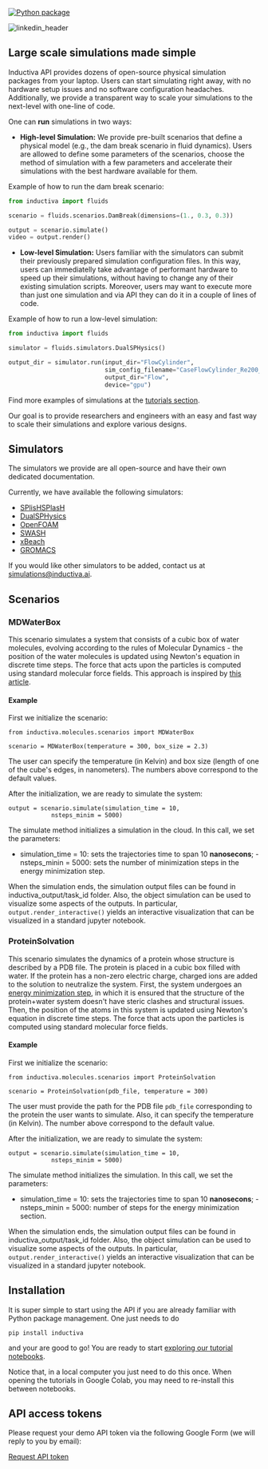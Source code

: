 
[![Python package](https://github.com/inductiva/inductiva/actions/workflows/python-package.yml/badge.svg)](https://github.com/inductiva/inductiva/actions/workflows/python-package.yml)

![linkedin_header](https://user-images.githubusercontent.com/104431973/231184851-0ce34289-593e-4832-aaa2-9aae652113f5.jpg)

## Large scale simulations made simple

Inductiva API provides dozens of open-source physical simulation packages from your laptop. Users can start simulating right away, with no hardware setup issues and no software configuration headaches. Additionally, we provide a transparent way to scale your simulations to the next-level with one-line of code.

One can **run** simulations in two ways:
- **High-level Simulation:** We provide pre-built scenarios that define a physical model (e.g., the dam break scenario in fluid dynamics). Users are allowed to define some parameters of the scenarios, choose the method of simulation with a few parameters and accelerate their simulations with the best hardware available for them. 

Example of how to run the dam break scenario:
```python
from inductiva import fluids

scenario = fluids.scenarios.DamBreak(dimensions=(1., 0.3, 0.3))

output = scenario.simulate()
video = output.render()
```

- **Low-level Simulation:** Users familiar with the simulators can submit their previously prepared simulation configuration files. In this way, users can immediatelly take advantage of performant hardware to speed up their simulations, without having to change any of their existing simulation scripts. Moreover, users may want to execute more than just one simulation and via API they can do it in a couple of lines of code. 

Example of how to run a low-level simulation:
```python
from inductiva import fluids

simulator = fluids.simulators.DualSPHysics()

output_dir = simulator.run(input_dir="FlowCylinder",
                           sim_config_filename="CaseFlowCylinder_Re200_Def.xml",
                           output_dir="Flow",
                           device="gpu")
```

Find more examples of simulations at the [tutorials section](https://github.com/inductiva/inductiva/tree/main/demos).

Our goal is to provide researchers and engineers with an easy and fast way to scale their simulations and explore various designs. 


## Simulators

The simulators we provide are all open-source and have their own dedicated documentation.

Currently, we have available the following simulators:
- [SPlisHSPlasH](https://github.com/InteractiveComputerGraphics/SPlisHSPlasH)
- [DualSPHysics](https://github.com/DualSPHysics/DualSPHysics)
- [OpenFOAM](https://www.openfoam.com/)
- [SWASH](https://swash.sourceforge.io/)
- [xBeach](https://oss.deltares.nl/web/xbeach/)
- [GROMACS](https://www.gromacs.org/)

If you would like other simulators to be added, contact us at [simulations@inductiva.ai](mailto:simulations@inductiva.ai).

## Scenarios

### MDWaterBox

This scenario simulates a system that consists of a cubic box of water molecules, evolving according to the rules of Molecular Dynamics - the position of the water molecules is updated using Newton's equation in discrete time steps. The force that acts upon the particles is computed using standard molecular force fields. This approach is inspired by [this article](https://arxiv.org/abs/2112.03383).

#### Example

First we initialize the scenario:
```
from inductiva.molecules.scenarios import MDWaterBox

scenario = MDWaterBox(temperature = 300, box_size = 2.3)
```

The user can specify the temperature (in Kelvin) and box size (length of one of the cube's edges, in nanometers). The numbers above correspond to the default values.

After the initialization, we are ready to simulate the system:

```
output = scenario.simulate(simulation_time = 10,
            nsteps_minim = 5000)
```

The simulate method initializes a simulation in the cloud. In this call, we set the parameters:
 - simulation_time = 10: sets the trajectories time to span 10 **nanosecons**;
 -nsteps_minin = 5000: sets the number of minimization steps in the energy minimization step. 

When the simulation ends, the simulation output files can be found in inductiva_output/task_id folder. Also, the object simulation can be used to visualize some aspects of the outputs. In particular, ```output.render_interactive()``` yields an interactive visualization that can be visualized in a standard jupyter notebook.

### ProteinSolvation

This scenario simulates the dynamics of a protein whose structure is described by a PDB file. The protein is placed in a cubic box filled with water. If the protein has a non-zero electric charge, charged ions are added to the solution to neutralize the system. First, the system undergoes an [energy minimization step](), in which it is ensured that the structure of the protein+water system doesn't have steric clashes and structural issues. Then, the position of the atoms in this system is updated using Newton's equation in discrete time steps. The force that acts upon the particles is computed using standard molecular force fields.

#### Example

First we initialize the scenario:
```
from inductiva.molecules.scenarios import ProteinSolvation

scenario = ProteinSolvation(pdb_file, temperature = 300)
```

The user must provide the path for the PDB file  ```pdb_file``` corresponding to the protein the user wants to simulate. Also, it can specify the temperature (in Kelvin). The number above correspond to the default value.

After the initialization, we are ready to simulate the system:

```
output = scenario.simulate(simulation_time = 10,
            nsteps_minim = 5000)
```

The simulate method initializes the simulation. In this call, we set the parameters:
 - simulation_time = 10: sets the trajectories time to span 10 **nanosecons**;
 -nsteps_minin = 5000: number of steps for the energy minimization section. 

When the simulation ends, the simulation output files can be found in inductiva_output/task_id folder. Also, the object simulation can be used to visualize some aspects of the outputs. In particular, ```output.render_interactive()``` yields an interactive visualization that can be visualized in a standard jupyter notebook.

## Installation

It is super simple to start using the API if you are already familiar with Python package management.
One just needs to do
```
pip install inductiva
```

and your are good to go! You are ready to start [exploring our tutorial notebooks](https://github.com/inductiva/inductiva/tree/main/demos).

Notice that, in a local computer you just need to do this once. When opening the tutorials in Google Colab, you may need to re-install this
between notebooks.

## API access tokens

Please request your demo API token via the following Google Form (we will reply to you by email):

[Request API token](https://docs.google.com/forms/d/e/1FAIpQLSflytIIwzaBE_ZzoRloVm3uTo1OQCH6Cqhw3bhFVnC61s7Wmw/viewform)

